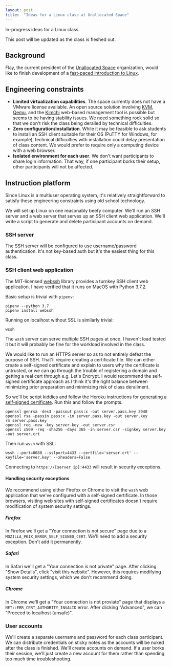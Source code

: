 ```yaml
---
layout: post
title:  "Ideas for a Linux class at Unallocated Space"
---
```


In-progress ideas for a Linux class.

This post will be updated as the class is fleshed out.

## Background
Flay, the current president of the [Unallocated
Space](https://www.unallocatedspace.org/) organization, would like to finish
development of a [fast-paced introduction to
Linux](https://www.unallocatedspace.org/events/linux-102/).

## Engineering constraints

* **Limited virtualization capabilities**.  The space currently does not have a
    VMware license available.  An open source solution involving
    [KVM](https://www.linux-kvm.org/page/Main_Page),
    [Qemu](https://www.qemu.org/), and the
    [Kimchi](https://github.com/kimchi-project/kimchi) web-based management
    tool is possible but seems to be having stability issues.  We need
    something rock solid so that we don't risk the class being derailed by
    technical difficulties.
* **Zero configuration/installation**.  While it may be feasible to ask
    students to install an SSH client suitable for their OS (PuTTY for Windows,
    for example), technical difficulties with installation could delay
    presentation of class content.  We would prefer to require only a computing
    device with a web browser.
* **Isolated environment for each user**.  We don't want participants to share
    login information.  That way, if one participant borks their setup, other
    participants will not be affected.

## Instruction platform
Since Linux is a multiuser operating system, it's relatively straightforward to
satisfy these engineering constraints using old school technology.

We will set up Linux on one reasonably beefy computer.  We'll run an SSH
server and a web server that serves up an SSH client web application.  We'll
write a script to generate and delete participant accounts on demand.

### SSH server
The SSH server will be configured to use username/password authentication.
It's not key-based auth but it's the easiest thing for this class.

### SSH client web application
The MIT-licensed [webssh](https://pypi.org/project/webssh/) library provides a
turnkey SSH client web application.  I have verified that it runs on MacOS with
Python 3.7.2.

Basic setup is trivial with `pipenv`:
```
pipenv --python 3.7
pipenv install webssh
```
Running on localhost without SSL is similarly trivial:

```
wssh
```
The `wssh` server can serve multiple SSH pages at once.  I haven't load tested
it but it will probably be fine for the workload involved in the class.

We would like to run an HTTPS server so as to not entirely defeat the purpose
of SSH.  That'll require creating a certificate file.  We can either create a
self-signed certificate and explain to users why the certificate is untrusted,
or we can go through the trouble of registering a domain and getting a real
cert through e.g. Let's Encrypt.  I would recommend the self-signed certificate
approach as I think it's the right balance between minimizing prior preparation
and minimizing risk of class derailment.

So we'll be script kiddies and follow the Heroku instructions for [generating a
self-signed
certificate](https://devcenter.heroku.com/articles/ssl-certificate-self).  Run
this and follow the prompts.

```
openssl genrsa -des3 -passout pass:x -out server.pass.key 2048
openssl rsa -passin pass:x -in server.pass.key -out server.key
rm server.pass.key
openssl req -new -key server.key -out server.csr
openssl x509 -req -sha256 -days 365 -in server.csr -signkey server.key -out server.crt
```

Then run `wssh` with SSL:
```
wssh --port=8080 --sslport=4433 --certfile='server.crt' --keyfile='server.key' --xheaders=False
```
Connecting to `https://[server ip]:4433` will result in security exceptions.

#### Handling security exceptions
We recommend using either Firefox or Chrome to visit the `wssh` web application
that we've configured with a self-signed certificate.  In those browsers,
visiting web sites with self-signed certificates doesn't require modification
of system security settings.

##### Firefox
In Firefox we'll get a "Your connection is not secure" page due to a
`MOZILLA_PKIX_ERROR_SELF_SIGNED_CERT`.  We'll need to add a security exception.
Don't add it permanently.

##### Safari
In Safari we'll get a "Your connection is not private" page.  After clicking
"Show Details", click "visit this website".  However, this requires modifying
system security settings, which we don't recommend doing.

##### Chrome
In Chrome we'll get a "Your connection is not proviate" page that displays a
`NET::ERR_CERT_AUTHORITY_INVALID` error.  After clicking "Advanced", we can
"Proceed to localhost (unsafe)".

### User accounts
We'll create a separate username and password for each class participant.  We
can distribute credentials on sticky notes as the accounts will be nuked after
the class is finished.  We'll create accounts on demand.  If a user borks their
session, we'll just create a new account for them rather than spending too much
time troubleshooting.
